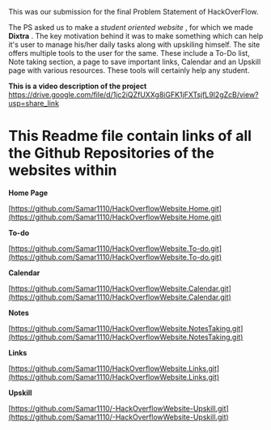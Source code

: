 This was our submission for the final Problem Statement of HackOverFlow.

The PS asked us to make a _student oriented website_ , for which we made **Dixtra** .
The key motivation behind it was to make something which can help it's user to manage his/her daily tasks along with upskiling himself. The site offers multiple tools to the user for the same. These include a To-Do list, Note taking section, a page to save important links, Calendar and an Upskill page with various resources. These tools will certainly help any student.

**This is a video description of the project**
https://drive.google.com/file/d/1jc2iQZfUXXg8iGFK1jFXTsjfL9l2gZcB/view?usp=share_link

# This Readme file contain links of all the Github Repositories of the websites within

**Home Page**

[https://github.com/Samar1110/HackOverflowWebsite.Home.git](https://github.com/Samar1110/HackOverflowWebsite.Home.git)

**To-do**

[https://github.com/Samar1110/HackOverflowWebsite.To-do.git](https://github.com/Samar1110/HackOverflowWebsite.To-do.git)

**Calendar**

[https://github.com/Samar1110/HackOverflowWebsite.Calendar.git](https://github.com/Samar1110/HackOverflowWebsite.Calendar.git)

**Notes**

[https://github.com/Samar1110/HackOverflowWebsite.NotesTaking.git](https://github.com/Samar1110/HackOverflowWebsite.NotesTaking.git)

**Links**

[https://github.com/Samar1110/HackOverflowWebsite.Links.git](https://github.com/Samar1110/HackOverflowWebsite.Links.git)

**Upskill**

[https://github.com/Samar1110/-HackOverflowWebsite-Upskill.git](https://github.com/Samar1110/-HackOverflowWebsite-Upskill.git)

